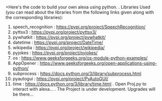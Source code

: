+Here's the code to build your own alexa using python.
.
Libraries Used (you can read about the libraries from the following links given along with the corresponding libraries):
1. speech_recognition : https://pypi.org/project/SpeechRecognition/
2. pyttsx3  : https://pypi.org/project/pyttsx3/
3. pywhatkit  : https://pypi.org/project/pywhatkit/
4. datetime : https://pypi.org/project/DateTime/
5. wikipedia  : https://pypi.org/project/wikipedia/
6. pyjokes  : https://pypi.org/project/pyjokes/
7. os   : https://www.geeksforgeeks.org/os-module-python-examples/
8. AppOpener    : https://www.geeksforgeeks.org/open-applications-using-python/
9. subprocess   : https://docs.python.org/3/library/subprocess.html
10. pyautogui   : https://pypi.org/project/PyAutoGUI/
11. time    : https://docs.python.org/3/library/time.html
.
Open Proj.py to interact with alexa...
.
The Project is under development. Upgrades will be there...